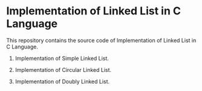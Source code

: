  # Implementation of Linked List in C Language

This repository contains the source code of Implementation of Linked List in C Language. 
<br>
1. Implementation of Simple Linked List.

2. Implementation of Circular Linked List.

3. Implementation of Doubly Linked List.

